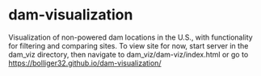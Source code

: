 # dam-visualization
Visualization of non-powered dam locations in the U.S., with functionality for filtering and comparing sites. To view site for now, start server in the dam_viz directory, then navigate to dam_viz/dam-viz/index.html or go to https://bolliger32.github.io/dam-visualization/

